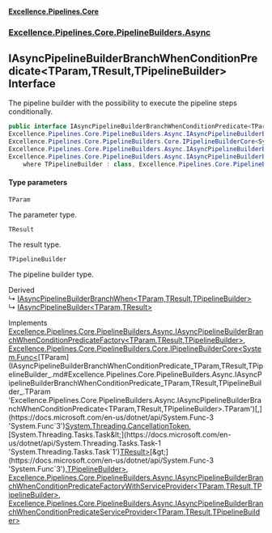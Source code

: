 #### [Excellence.Pipelines.Core](Excellence.Pipelines.md 'Excellence.Pipelines')
### [Excellence.Pipelines.Core.PipelineBuilders.Async](Excellence.Pipelines.md#Excellence.Pipelines.Core.PipelineBuilders.Async 'Excellence.Pipelines.Core.PipelineBuilders.Async')

## IAsyncPipelineBuilderBranchWhenConditionPredicate<TParam,TResult,TPipelineBuilder> Interface

The pipeline builder with the possibility to execute the pipeline steps conditionally.

```csharp
public interface IAsyncPipelineBuilderBranchWhenConditionPredicate<TParam,TResult,TPipelineBuilder> :
Excellence.Pipelines.Core.PipelineBuilders.Async.IAsyncPipelineBuilderBranchWhenConditionPredicateFactory<TParam, TResult, TPipelineBuilder>,
Excellence.Pipelines.Core.PipelineBuilders.Core.IPipelineBuilderCore<System.Func<TParam, System.Threading.CancellationToken, System.Threading.Tasks.Task<TResult>>, TPipelineBuilder>,
Excellence.Pipelines.Core.PipelineBuilders.Async.IAsyncPipelineBuilderBranchWhenConditionPredicateFactoryWithServiceProvider<TParam, TResult, TPipelineBuilder>,
Excellence.Pipelines.Core.PipelineBuilders.Async.IAsyncPipelineBuilderBranchWhenConditionPredicateServiceProvider<TParam, TResult, TPipelineBuilder>
    where TPipelineBuilder : class, Excellence.Pipelines.Core.PipelineBuilders.Async.IAsyncPipelineBuilderBranchWhenConditionPredicate<TParam, TResult, TPipelineBuilder>
```
#### Type parameters

<a name='Excellence.Pipelines.Core.PipelineBuilders.Async.IAsyncPipelineBuilderBranchWhenConditionPredicate_TParam,TResult,TPipelineBuilder_.TParam'></a>

`TParam`

The parameter type.

<a name='Excellence.Pipelines.Core.PipelineBuilders.Async.IAsyncPipelineBuilderBranchWhenConditionPredicate_TParam,TResult,TPipelineBuilder_.TResult'></a>

`TResult`

The result type.

<a name='Excellence.Pipelines.Core.PipelineBuilders.Async.IAsyncPipelineBuilderBranchWhenConditionPredicate_TParam,TResult,TPipelineBuilder_.TPipelineBuilder'></a>

`TPipelineBuilder`

The pipeline builder type.

Derived  
&#8627; [IAsyncPipelineBuilderBranchWhen&lt;TParam,TResult,TPipelineBuilder&gt;](IAsyncPipelineBuilderBranchWhen_TParam,TResult,TPipelineBuilder_.md 'Excellence.Pipelines.Core.PipelineBuilders.Async.IAsyncPipelineBuilderBranchWhen<TParam,TResult,TPipelineBuilder>')  
&#8627; [IAsyncPipelineBuilder&lt;TParam,TResult&gt;](IAsyncPipelineBuilder_TParam,TResult_.md 'Excellence.Pipelines.Core.PipelineBuilders.IAsyncPipelineBuilder<TParam,TResult>')

Implements [Excellence.Pipelines.Core.PipelineBuilders.Async.IAsyncPipelineBuilderBranchWhenConditionPredicateFactory&lt;](IAsyncPipelineBuilderBranchWhenConditionPredicateFactory_TParam,TResult,TPipelineBuilder_.md 'Excellence.Pipelines.Core.PipelineBuilders.Async.IAsyncPipelineBuilderBranchWhenConditionPredicateFactory<TParam,TResult,TPipelineBuilder>')[TParam](IAsyncPipelineBuilderBranchWhenConditionPredicate_TParam,TResult,TPipelineBuilder_.md#Excellence.Pipelines.Core.PipelineBuilders.Async.IAsyncPipelineBuilderBranchWhenConditionPredicate_TParam,TResult,TPipelineBuilder_.TParam 'Excellence.Pipelines.Core.PipelineBuilders.Async.IAsyncPipelineBuilderBranchWhenConditionPredicate<TParam,TResult,TPipelineBuilder>.TParam')[,](IAsyncPipelineBuilderBranchWhenConditionPredicateFactory_TParam,TResult,TPipelineBuilder_.md 'Excellence.Pipelines.Core.PipelineBuilders.Async.IAsyncPipelineBuilderBranchWhenConditionPredicateFactory<TParam,TResult,TPipelineBuilder>')[TResult](IAsyncPipelineBuilderBranchWhenConditionPredicate_TParam,TResult,TPipelineBuilder_.md#Excellence.Pipelines.Core.PipelineBuilders.Async.IAsyncPipelineBuilderBranchWhenConditionPredicate_TParam,TResult,TPipelineBuilder_.TResult 'Excellence.Pipelines.Core.PipelineBuilders.Async.IAsyncPipelineBuilderBranchWhenConditionPredicate<TParam,TResult,TPipelineBuilder>.TResult')[,](IAsyncPipelineBuilderBranchWhenConditionPredicateFactory_TParam,TResult,TPipelineBuilder_.md 'Excellence.Pipelines.Core.PipelineBuilders.Async.IAsyncPipelineBuilderBranchWhenConditionPredicateFactory<TParam,TResult,TPipelineBuilder>')[TPipelineBuilder](IAsyncPipelineBuilderBranchWhenConditionPredicate_TParam,TResult,TPipelineBuilder_.md#Excellence.Pipelines.Core.PipelineBuilders.Async.IAsyncPipelineBuilderBranchWhenConditionPredicate_TParam,TResult,TPipelineBuilder_.TPipelineBuilder 'Excellence.Pipelines.Core.PipelineBuilders.Async.IAsyncPipelineBuilderBranchWhenConditionPredicate<TParam,TResult,TPipelineBuilder>.TPipelineBuilder')[&gt;](IAsyncPipelineBuilderBranchWhenConditionPredicateFactory_TParam,TResult,TPipelineBuilder_.md 'Excellence.Pipelines.Core.PipelineBuilders.Async.IAsyncPipelineBuilderBranchWhenConditionPredicateFactory<TParam,TResult,TPipelineBuilder>'), [Excellence.Pipelines.Core.PipelineBuilders.Core.IPipelineBuilderCore&lt;](IPipelineBuilderCore_TPipelineDelegate,TPipelineBuilder_.md 'Excellence.Pipelines.Core.PipelineBuilders.Core.IPipelineBuilderCore<TPipelineDelegate,TPipelineBuilder>')[System.Func&lt;](https://docs.microsoft.com/en-us/dotnet/api/System.Func-3 'System.Func`3')[TParam](IAsyncPipelineBuilderBranchWhenConditionPredicate_TParam,TResult,TPipelineBuilder_.md#Excellence.Pipelines.Core.PipelineBuilders.Async.IAsyncPipelineBuilderBranchWhenConditionPredicate_TParam,TResult,TPipelineBuilder_.TParam 'Excellence.Pipelines.Core.PipelineBuilders.Async.IAsyncPipelineBuilderBranchWhenConditionPredicate<TParam,TResult,TPipelineBuilder>.TParam')[,](https://docs.microsoft.com/en-us/dotnet/api/System.Func-3 'System.Func`3')[System.Threading.CancellationToken](https://docs.microsoft.com/en-us/dotnet/api/System.Threading.CancellationToken 'System.Threading.CancellationToken')[,](https://docs.microsoft.com/en-us/dotnet/api/System.Func-3 'System.Func`3')[System.Threading.Tasks.Task&lt;](https://docs.microsoft.com/en-us/dotnet/api/System.Threading.Tasks.Task-1 'System.Threading.Tasks.Task`1')[TResult](IAsyncPipelineBuilderBranchWhenConditionPredicate_TParam,TResult,TPipelineBuilder_.md#Excellence.Pipelines.Core.PipelineBuilders.Async.IAsyncPipelineBuilderBranchWhenConditionPredicate_TParam,TResult,TPipelineBuilder_.TResult 'Excellence.Pipelines.Core.PipelineBuilders.Async.IAsyncPipelineBuilderBranchWhenConditionPredicate<TParam,TResult,TPipelineBuilder>.TResult')[&gt;](https://docs.microsoft.com/en-us/dotnet/api/System.Threading.Tasks.Task-1 'System.Threading.Tasks.Task`1')[&gt;](https://docs.microsoft.com/en-us/dotnet/api/System.Func-3 'System.Func`3')[,](IPipelineBuilderCore_TPipelineDelegate,TPipelineBuilder_.md 'Excellence.Pipelines.Core.PipelineBuilders.Core.IPipelineBuilderCore<TPipelineDelegate,TPipelineBuilder>')[TPipelineBuilder](IAsyncPipelineBuilderBranchWhenConditionPredicate_TParam,TResult,TPipelineBuilder_.md#Excellence.Pipelines.Core.PipelineBuilders.Async.IAsyncPipelineBuilderBranchWhenConditionPredicate_TParam,TResult,TPipelineBuilder_.TPipelineBuilder 'Excellence.Pipelines.Core.PipelineBuilders.Async.IAsyncPipelineBuilderBranchWhenConditionPredicate<TParam,TResult,TPipelineBuilder>.TPipelineBuilder')[&gt;](IPipelineBuilderCore_TPipelineDelegate,TPipelineBuilder_.md 'Excellence.Pipelines.Core.PipelineBuilders.Core.IPipelineBuilderCore<TPipelineDelegate,TPipelineBuilder>'), [Excellence.Pipelines.Core.PipelineBuilders.Async.IAsyncPipelineBuilderBranchWhenConditionPredicateFactoryWithServiceProvider&lt;](IAsyncPipelineBuilderBranchWhenConditionPredicateFactoryWithServiceProvider_TParam,TResult,TPipelineBuilder_.md 'Excellence.Pipelines.Core.PipelineBuilders.Async.IAsyncPipelineBuilderBranchWhenConditionPredicateFactoryWithServiceProvider<TParam,TResult,TPipelineBuilder>')[TParam](IAsyncPipelineBuilderBranchWhenConditionPredicate_TParam,TResult,TPipelineBuilder_.md#Excellence.Pipelines.Core.PipelineBuilders.Async.IAsyncPipelineBuilderBranchWhenConditionPredicate_TParam,TResult,TPipelineBuilder_.TParam 'Excellence.Pipelines.Core.PipelineBuilders.Async.IAsyncPipelineBuilderBranchWhenConditionPredicate<TParam,TResult,TPipelineBuilder>.TParam')[,](IAsyncPipelineBuilderBranchWhenConditionPredicateFactoryWithServiceProvider_TParam,TResult,TPipelineBuilder_.md 'Excellence.Pipelines.Core.PipelineBuilders.Async.IAsyncPipelineBuilderBranchWhenConditionPredicateFactoryWithServiceProvider<TParam,TResult,TPipelineBuilder>')[TResult](IAsyncPipelineBuilderBranchWhenConditionPredicate_TParam,TResult,TPipelineBuilder_.md#Excellence.Pipelines.Core.PipelineBuilders.Async.IAsyncPipelineBuilderBranchWhenConditionPredicate_TParam,TResult,TPipelineBuilder_.TResult 'Excellence.Pipelines.Core.PipelineBuilders.Async.IAsyncPipelineBuilderBranchWhenConditionPredicate<TParam,TResult,TPipelineBuilder>.TResult')[,](IAsyncPipelineBuilderBranchWhenConditionPredicateFactoryWithServiceProvider_TParam,TResult,TPipelineBuilder_.md 'Excellence.Pipelines.Core.PipelineBuilders.Async.IAsyncPipelineBuilderBranchWhenConditionPredicateFactoryWithServiceProvider<TParam,TResult,TPipelineBuilder>')[TPipelineBuilder](IAsyncPipelineBuilderBranchWhenConditionPredicate_TParam,TResult,TPipelineBuilder_.md#Excellence.Pipelines.Core.PipelineBuilders.Async.IAsyncPipelineBuilderBranchWhenConditionPredicate_TParam,TResult,TPipelineBuilder_.TPipelineBuilder 'Excellence.Pipelines.Core.PipelineBuilders.Async.IAsyncPipelineBuilderBranchWhenConditionPredicate<TParam,TResult,TPipelineBuilder>.TPipelineBuilder')[&gt;](IAsyncPipelineBuilderBranchWhenConditionPredicateFactoryWithServiceProvider_TParam,TResult,TPipelineBuilder_.md 'Excellence.Pipelines.Core.PipelineBuilders.Async.IAsyncPipelineBuilderBranchWhenConditionPredicateFactoryWithServiceProvider<TParam,TResult,TPipelineBuilder>'), [Excellence.Pipelines.Core.PipelineBuilders.Async.IAsyncPipelineBuilderBranchWhenConditionPredicateServiceProvider&lt;](IAsyncPipelineBuilderBranchWhenConditionPredicateServiceProvider_TParam,TResult,TPipelineBuilder_.md 'Excellence.Pipelines.Core.PipelineBuilders.Async.IAsyncPipelineBuilderBranchWhenConditionPredicateServiceProvider<TParam,TResult,TPipelineBuilder>')[TParam](IAsyncPipelineBuilderBranchWhenConditionPredicate_TParam,TResult,TPipelineBuilder_.md#Excellence.Pipelines.Core.PipelineBuilders.Async.IAsyncPipelineBuilderBranchWhenConditionPredicate_TParam,TResult,TPipelineBuilder_.TParam 'Excellence.Pipelines.Core.PipelineBuilders.Async.IAsyncPipelineBuilderBranchWhenConditionPredicate<TParam,TResult,TPipelineBuilder>.TParam')[,](IAsyncPipelineBuilderBranchWhenConditionPredicateServiceProvider_TParam,TResult,TPipelineBuilder_.md 'Excellence.Pipelines.Core.PipelineBuilders.Async.IAsyncPipelineBuilderBranchWhenConditionPredicateServiceProvider<TParam,TResult,TPipelineBuilder>')[TResult](IAsyncPipelineBuilderBranchWhenConditionPredicate_TParam,TResult,TPipelineBuilder_.md#Excellence.Pipelines.Core.PipelineBuilders.Async.IAsyncPipelineBuilderBranchWhenConditionPredicate_TParam,TResult,TPipelineBuilder_.TResult 'Excellence.Pipelines.Core.PipelineBuilders.Async.IAsyncPipelineBuilderBranchWhenConditionPredicate<TParam,TResult,TPipelineBuilder>.TResult')[,](IAsyncPipelineBuilderBranchWhenConditionPredicateServiceProvider_TParam,TResult,TPipelineBuilder_.md 'Excellence.Pipelines.Core.PipelineBuilders.Async.IAsyncPipelineBuilderBranchWhenConditionPredicateServiceProvider<TParam,TResult,TPipelineBuilder>')[TPipelineBuilder](IAsyncPipelineBuilderBranchWhenConditionPredicate_TParam,TResult,TPipelineBuilder_.md#Excellence.Pipelines.Core.PipelineBuilders.Async.IAsyncPipelineBuilderBranchWhenConditionPredicate_TParam,TResult,TPipelineBuilder_.TPipelineBuilder 'Excellence.Pipelines.Core.PipelineBuilders.Async.IAsyncPipelineBuilderBranchWhenConditionPredicate<TParam,TResult,TPipelineBuilder>.TPipelineBuilder')[&gt;](IAsyncPipelineBuilderBranchWhenConditionPredicateServiceProvider_TParam,TResult,TPipelineBuilder_.md 'Excellence.Pipelines.Core.PipelineBuilders.Async.IAsyncPipelineBuilderBranchWhenConditionPredicateServiceProvider<TParam,TResult,TPipelineBuilder>')